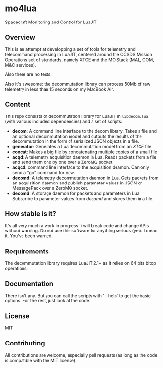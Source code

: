 mo4lua
======

Spacecraft Monitoring and Control for LuaJIT

Overview
--------

This is an attempt at developping a set of tools for telemetry and telecommand processing in LuaJIT, centered around the CCSDS Mission Operations set of standards, namely XTCE and the MO Stack (MAL, COM, M&C services). 

Also there are no tests.

Also it's awesome: the decommutation library can process 50Mb of raw telemetry in less than 15 seconds on my MacBook Air. 

Content
-------

This repo consists of decommutation library for LuaJIT in `libdecom.lua` (with various included dependencies) and a set of scripts:

 - **decom**: A command line interface to the decom library. Takes a file and an optional decommutation model and outputs the results of the decommutation in the form of serialized JSON objects in a file. 
 - **generator**: Generates a Lua decommutation model from an *XTCE* file.
 - **concat**: Makes a big file by concatenating multiple copies of a small file 
 - **acqd**: A telemetry acquisition daemon in Lua. Reads packets from a file and send them one by one over a ZeroMQ socket
 - **acqctl**: command line interface to the acquisition deamon. Can only send a "go" command for now.
 - **decomd**: A telemetry decommutation daemon in Lua. Gets packets from an acquisition daemon and publish parameter values in JSON or MessagePack over a ZeroMQ socket.
 - **decomd**: A storage daemon for packets and parameters in Lua. Subscribe to parameter values from *decomd* and stores them in a file.

How stable is it?
-----------------

It's all very much a work in progress. i will break code and change APIs without warning. Do not use this software for anything serious (yet). I mean it. You've been warned.

Requirements
------------

The decommutation library requires LuaJIT 2.1+ as it relies on 64 bits bitop operations.

Documentation
-------------

There isn't any. But you can call the scripts with '--help' to get the basic options. For the rest, just look at the code.

License
-------

MIT

Contributing
------------

All contributions are welcome, especially pull requests (as long as the code is compatible with the MIT license).


